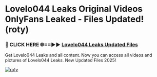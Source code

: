 # Lovelo044 Leaks Original Videos 0nlyFans Leaked - Files Updated! (roty)

<h3>🔴 CLICK HERE 🌐==►► <a href="https://tinyurl.com/x26r9saj" rel="nofollow">Lovelo044 Leaks Updated Files</a></h3>

Get Lovelo044 Leaks and all content. Now you can access all videos and pictures of Lovelo044 Leaks. New Updated Files 2025!

[![roty](https://i.imgur.com/LkgZPqh.gif)](https://tinyurl.com/x26r9saj)
